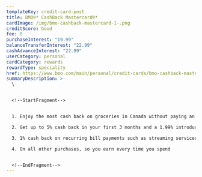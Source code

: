 ```yaml
---
templateKey: credit-card-post
title: BMO®* CashBack Mastercard®*
cardImage: /img/bmo-cashback-mastercard-1-.png
creditScore: Good
fee: 0
purchaseInterest: "19.99"
balanceTransferInterest: "22.99"
cashAdvanceInterest: "22.99"
userCategory: personal
cardCategory: rewards
rewardType: speciality
href: https://www.bmo.com/main/personal/credit-cards/bmo-cashback-mastercard/
summaryDescription: >-
  \


  <!--StartFragment-->


  1. Enjoy the most cash back on groceries in Canada without paying an annual fee - upto 3% cashback\

  2. Get up to 5% cash back in your first 3 months and a 1.99% introductory interest rate on balance transfers for 9 months with a 1% transfer fee.\

  3. 1% cash back on recurring bill payments such as streaming services, subscriptions or monthly utilities.\

  4. On all other purchases, so you earn every time you spend


  <!--EndFragment-->
---
```


